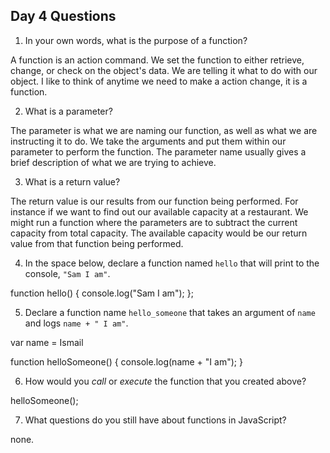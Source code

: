 ## Day 4 Questions

1. In your own words, what is the purpose of a function?


  A function is an action command. We set the function to either retrieve, change, or check on the object's data. We are telling it what to do with our object. I like to think of anytime we need to make a action change, it is a function.

2. What is a parameter?

  The parameter is what we are naming our function, as well as what we are instructing it to do. We take the arguments and put them within our parameter to perform the function.
  The parameter name usually gives a brief description of what we are trying to achieve.

3. What is a return value?

The return value is our results from our function being performed. For instance if we want to find out our available capacity at a restaurant. We might run a function where the parameters are to subtract the current capacity from total capacity. The available capacity would be our return value from that function being performed.

4. In the space below, declare a function named `hello` that will print to the console, `"Sam I am"`.

function hello() {
  console.log("Sam I am");
};

5. Declare a function name `hello_someone` that takes an argument of `name` and logs `name + " I am"`.

var name = Ismail

function helloSomeone() {
  console.log(name + "I am");
}

6. How would you _call_ or _execute_ the function that you created above?

helloSomeone();

7. What questions do you still have about functions in JavaScript?

none.
